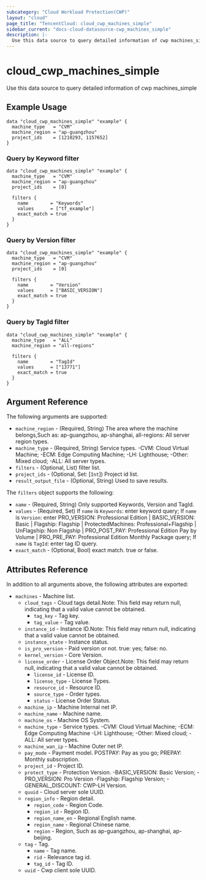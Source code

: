 ```yaml
---
subcategory: "Cloud Workload Protection(CWP)"
layout: "cloud"
page_title: "TencentCloud: cloud_cwp_machines_simple"
sidebar_current: "docs-cloud-datasource-cwp_machines_simple"
description: |-
  Use this data source to query detailed information of cwp machines_simple
---
```


# cloud_cwp_machines_simple

Use this data source to query detailed information of cwp machines_simple

## Example Usage

```hcl
data "cloud_cwp_machines_simple" "example" {
  machine_type   = "CVM"
  machine_region = "ap-guangzhou"
  project_ids    = [1210293, 1157652]
}
```

### Query by Keyword filter

```hcl
data "cloud_cwp_machines_simple" "example" {
  machine_type   = "CVM"
  machine_region = "ap-guangzhou"
  project_ids    = [0]

  filters {
    name        = "Keywords"
    values      = ["tf_example"]
    exact_match = true
  }
}
```

### Query by Version filter

```hcl
data "cloud_cwp_machines_simple" "example" {
  machine_type   = "CVM"
  machine_region = "ap-guangzhou"
  project_ids    = [0]

  filters {
    name        = "Version"
    values      = ["BASIC_VERSION"]
    exact_match = true
  }
}
```

### Query by TagId filter

```hcl
data "cloud_cwp_machines_simple" "example" {
  machine_type   = "ALL"
  machine_region = "all-regions"

  filters {
    name        = "TagId"
    values      = ["13771"]
    exact_match = true
  }
}
```

## Argument Reference

The following arguments are supported:

* `machine_region` - (Required, String) The area where the machine belongs,Such as: ap-guangzhou, ap-shanghai, all-regions: All server region types.
* `machine_type` - (Required, String) Service types. -CVM: Cloud Virtual Machine; -ECM: Edge Computing Machine; -LH: Lighthouse; -Other: Mixed cloud; -ALL: All server types.
* `filters` - (Optional, List) filter list.
* `project_ids` - (Optional, Set: [`Int`]) Project id list.
* `result_output_file` - (Optional, String) Used to save results.

The `filters` object supports the following:

* `name` - (Required, String) Only supported Keywords, Version and TagId.
* `values` - (Required, Set) If `name` is `Keywords`: enter keyword query; If `name` is `Version`: enter PRO_VERSION: Professional Edition | BASIC_VERSION: Basic | Flagship: Flagship | ProtectedMachines: Professional+Flagship | UnFlagship: Non Flagship | PRO_POST_PAY: Professional Edition Pay by Volume | PRO_PRE_PAY: Professional Edition Monthly Package query; If `name` is `TagId`: enter tag ID query.
* `exact_match` - (Optional, Bool) exact match. true or false.

## Attributes Reference

In addition to all arguments above, the following attributes are exported:

* `machines` - Machine list.
  * `cloud_tags` - Cloud tags detail.Note: This field may return null, indicating that a valid value cannot be obtained.
    * `tag_key` - Tag key.
    * `tag_value` - Tag value.
  * `instance_id` - Instance ID.Note: This field may return null, indicating that a valid value cannot be obtained.
  * `instance_state` - Instance status.
  * `is_pro_version` - Paid version or not. true: yes; false: no.
  * `kernel_version` - Core Version.
  * `license_order` - License Order Object.Note: This field may return null, indicating that a valid value cannot be obtained.
    * `license_id` - License ID.
    * `license_type` - License Types.
    * `resource_id` - Resource ID.
    * `source_type` - Order types.
    * `status` - License Order Status.
  * `machine_ip` - Machine Internal net IP.
  * `machine_name` - Machine name.
  * `machine_os` - Machine OS System.
  * `machine_type` - Service types. -CVM: Cloud Virtual Machine; -ECM: Edge Computing Machine -LH: Lighthouse; -Other: Mixed cloud; -ALL: All server types.
  * `machine_wan_ip` - Machine Outer net IP.
  * `pay_mode` - Payment model. POSTPAY: Pay as you go; PREPAY: Monthly subscription.
  * `project_id` - Project ID.
  * `protect_type` - Protection Version. -BASIC_VERSION: Basic Version; -PRO_VERSION: Pro Version -Flagship: Flagship Version; -GENERAL_DISCOUNT: CWP-LH Version.
  * `quuid` - Cloud server sole UUID.
  * `region_info` - Region detail.
    * `region_code` - Region Code.
    * `region_id` - Region ID.
    * `region_name_en` - Regional English name.
    * `region_name` - Regional Chinese name.
    * `region` - Region, Such as ap-guangzhou, ap-shanghai, ap-beijing.
  * `tag` - Tag.
    * `name` - Tag name.
    * `rid` - Relevance tag id.
    * `tag_id` - Tag ID.
  * `uuid` - Cwp client sole UUID.


